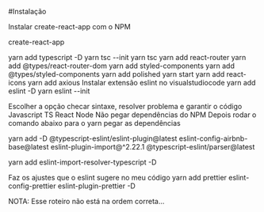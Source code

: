 #Instalação

Instalar create-react-app com o NPM

create-react-app

yarn add typescript -D
yarn tsc --init
yarn tsc
yarn add react-router
yarn add @types/react-router-dom
yarn add styled-components
yarn add @types/styled-components
yarn add polished
yarn start
yarn add react-icons
yarn add axious
Instalar extensão eslint no visualstudiocode
yarn add eslint -D
yarn eslint --init

Escolher a opção checar sintaxe, resolver problema e garantir o código
Javascript
TS
React
Node
Não pegar dependências do NPM
Depois rodar o comando abaixo para o yarn pegar as dependências

yarn add -D @typescript-eslint/eslint-plugin@latest eslint-config-airbnb-base@latest eslint-plugin-import@^2.22.1 @typescript-eslint/parser@latest

yarn add eslint-import-resolver-typescript -D

Faz os ajustes que o eslint sugere no meu código
yarn add prettier eslint-config-prettier eslint-plugin-prettier -D


NOTA: Esse roteiro não está na ordem correta... 